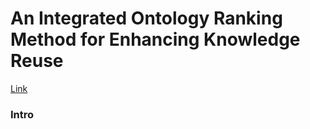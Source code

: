 # An Integrated Ontology Ranking Method for Enhancing Knowledge Reuse

[Link](https://www.researchgate.net/publication/289725459_An_Integrated_Ontology_Ranking_Method_for_Enhancing_Knowledge_Reuse)

### Intro